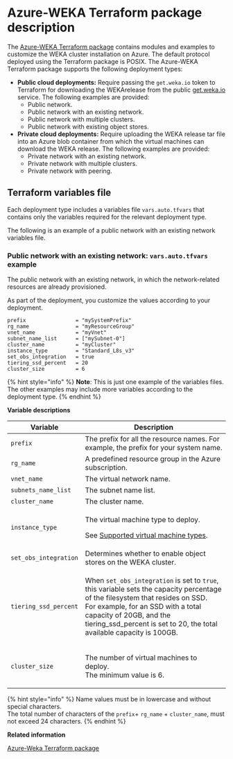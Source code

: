 # Azure-WEKA Terraform package description

The [Azure-WEKA Terraform package](https://github.com/weka/terraform-azure-weka) contains modules and examples to customize the WEKA cluster installation on Azure. The default protocol deployed using the Terraform package is POSIX. The Azure-WEKA Terraform package supports the following deployment types:

* **Public cloud deployments:** Require passing the `get.weka.io` token to Terraform for downloading the WEKArelease from the public [get.weka.io](https://get.weka.io) service. The following examples are provided:
  * Public network.
  * Public network with an existing network.
  * Public network with multiple clusters.
  * Public network with existing object stores.
* **Private cloud deployments:** Require uploading the WEKA release tar file into an Azure blob container from which the virtual machines can download the WEKA release. The following examples are provided:
  * Private network with an existing network.
  * Private network with multiple clusters.
  * Private network with peering.

## Terraform variables file

Each deployment type includes a variables file `vars.auto.tfvars` that contains only the variables required for the relevant deployment type.

The following is an example of a public network with an existing network variables file.

### Public network with an existing network: `vars.auto.tfvars` example&#x20;

The public network with an existing network, in which the network-related resources are already provisioned.

As part of the deployment, you customize the values according to your deployment.

```
prefix                = "mySystemPrefix"
rg_name               = "myResourceGroup"
vnet_name             = "myVnet"
subnet_name_list      = ["mySubnet-0"]
cluster_name          = "myCluster"
instance_type         = "Standard_L8s_v3"
set_obs_integration   = true
tiering_ssd_percent   = 20
cluster_size          = 6

```

{% hint style="info" %}
**Note**: This is just one example of the variables files. The other examples may include more variables according to the deployment type.
{% endhint %}

**Variable descriptions**

| Variable              | Description                                                                                                                                                                                                                                                                                            |
| --------------------- | ------------------------------------------------------------------------------------------------------------------------------------------------------------------------------------------------------------------------------------------------------------------------------------------------------ |
| `prefix`              | The prefix for all the resource names. For example, the prefix for your system name.                                                                                                                                                                                                                   |
| `rg_name`             | A predefined resource group in the Azure subscription.                                                                                                                                                                                                                                                 |
| `vnet_name`           | The virtual network name.                                                                                                                                                                                                                                                                              |
| `subnets_name_list`   | The subnet name list.                                                                                                                                                                                                                                                                                  |
| `cluster_name`        | The cluster name.                                                                                                                                                                                                                                                                                      |
| `instance_type`       | <p>The virtual machine type to deploy.</p><p>See <a href="supported-virtual-machine-types.md">Supported virtual machine types</a>.</p>                                                                                                                                                                 |
| `set_obs_integration` | Determines whether to enable object stores on the WEKA cluster.                                                                                                                                                                                                                                        |
| `tiering_ssd_percent` | <p>When <code>set_obs_integration</code> is set to <code>true</code>, this variable sets the capacity percentage of the filesystem that resides on SSD.<br>For example, for an SSD with a total capacity of 20GB, and the tiering_ssd_percent is set to 20, the total available capacity is 100GB.</p> |
| `cluster_size`        | <p>The number of virtual machines to deploy. <br>The minimum value is 6.</p>                                                                                                                                                                                                                           |

{% hint style="info" %}
Name values must be in lowercase and without special characters.\
The total number of characters of the `prefix`+ `rg_name` + `cluster_name`, must not exceed 24 characters.
{% endhint %}

**Related information**

[Azure-Weka Terraform package](https://github.com/weka/terraform-azr-weka)
